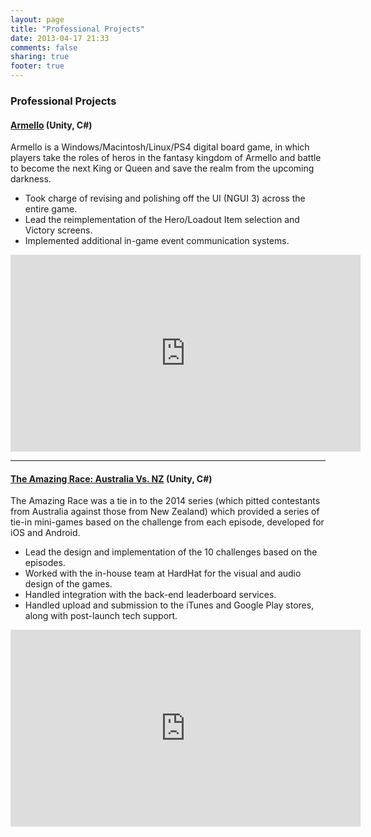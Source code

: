 ```yaml
---
layout: page
title: "Professional Projects"
date: 2013-04-17 21:33
comments: false
sharing: true
footer: true
---
```

### Professional Projects ###

#### [Armello](http://www.armello.com) (Unity, C#) ####

Armello is a Windows/Macintosh/Linux/PS4 digital board game, in which players take the roles of heros in the fantasy kingdom of Armello and battle to become the next King or Queen and save the realm from the upcoming darkness.

* Took charge of revising and polishing off the UI (NGUI 3) across the entire game.
* Lead the reimplementation of the Hero/Loadout Item selection and Victory screens.
* Implemented additional in-game event communication systems.

<iframe width="560" height="315" src="https://www.youtube.com/embed/9DIV8Hwy4n0" frameborder="0" allowfullscreen></iframe>

***

#### [The Amazing Race: Australia Vs. NZ](http://www.campaignbrief.com/2014/08/john-west-set-to-unveil-app-fo.html) (Unity, C#) ####

The Amazing Race was a tie in to the 2014 series (which pitted contestants from Australia against those from New Zealand) which provided a series of tie-in mini-games based on the challenge from each episode, developed for iOS and Android.

* Lead the design and implementation of the 10 challenges based on the episodes.
* Worked with the in-house team at HardHat for the visual and audio design of the games.
* Handled integration with the back-end leaderboard services.
* Handled upload and submission to the iTunes and Google Play stores, along with post-launch tech support.

<iframe width="560" height="315" src="https://www.youtube.com/embed/YX0bZPa39cA" frameborder="0" allowfullscreen></iframe>